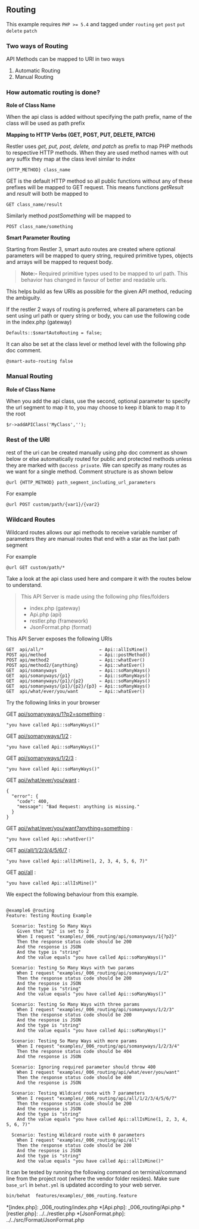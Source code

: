 ## Routing 

 This example requires `PHP >= 5.4` and tagged under `routing` `get` `post` `put` `delete` `patch`


### Two ways of Routing

API Methods can be mapped to URI in two ways

1. Automatic Routing
2. Manual Routing

### How automatic routing is done?

**Role of Class Name**

When the api class is added without specifying the path prefix, name of the
class will be used as path prefix

**Mapping to HTTP Verbs (GET, POST, PUT, DELETE, PATCH)**

Restler uses *get, put, post, delete, and patch* as prefix to map PHP methods to
respective HTTP methods. When they are used method names with out any suffix
they map at the class level similar to *index*

    {HTTP_METHOD} class_name

GET is the default HTTP method so all public functions without any of
these prefixes will be mapped to GET request. This means functions
*getResult* and *result* will both be mapped to

    GET class_name/result

Similarly method *postSomething* will be mapped to

    POST class_name/something

**Smart Parameter Routing**

Starting from Restler 3, smart auto routes are created where optional
parameters will be mapped to query string, required primitive types,
objects and arrays will be mapped to request body.

>**Note:-** Required primitive types used to be mapped to url path. This behavior
> has changed in favour of better and readable urls.

This helps build as few URIs as possible for the given API method,
reducing the ambiguity.

If the restler 2 ways of routing is preferred, where all parameters can be sent
using url path or query string or body, you can use the following code in the
index.php (gateway)

    Defaults::$smartAutoRouting = false;

It can also be set at the class level or method level with the following php doc
comment.

    @smart-auto-routing false

### Manual Routing

**Role of Class Name**

When you add the api class, use the second, optional parameter to specify the
url segment to map it to, you may choose to keep it blank to map it to the root

    $r->addAPIClass('MyClass','');

### Rest of the URI

rest of the uri can be created manually using php doc comment as shown below or
else automatically routed for public and protected methods unless they are
marked with `@access private`. We can specify as many routes as we want for a
single method. Comment structure is as shown below

    @url {HTTP_METHOD} path_segment_including_url_parameters

For example

    @url POST custom/path/{var1}/{var2}

### Wildcard Routes

Wildcard routes allows our api methods to receive variable number of parameters
they are manual routes that end with a star as the last path segment

For example

    @url GET custom/path/*


Take a look at the api class used here and compare it with the routes below to
understand.

> This API Server is made using the following php files/folders
> 
> * index.php      (gateway)
> * Api.php      (api)
> * restler.php      (framework)
> * JsonFormat.php      (format)

This API Server exposes the following URIs

    GET  api/all/*                     ⇠ Api::allIsMine()
    POST api/method                    ⇠ Api::postMethod()
    POST api/method2                   ⇠ Api::whatEver()
    POST api/method2/{anything}        ⇠ Api::whatEver()
    GET  api/somanyways                ⇠ Api::soManyWays()
    GET  api/somanyways/{p1}           ⇠ Api::soManyWays()
    GET  api/somanyways/{p1}/{p2}      ⇠ Api::soManyWays()
    GET  api/somanyways/{p1}/{p2}/{p3} ⇠ Api::soManyWays()
    GET  api/what/ever/you/want        ⇠ Api::whatEver()






Try the following links in your browser

GET [api/somanyways/1?p2=something](index.php/api/somanyways/1?p2=something)
:    
~~~~~~~~~~~~~~~~~~~~~~~~~~~~~~~~
"you have called Api::soManyWays()"
~~~~~~~~~~~~~~~~~~~~~~~~~~~~~~~~

GET [api/somanyways/1/2](index.php/api/somanyways/1/2)
:    
~~~~~~~~~~~~~~~~~~~~~~~~~~~~~~~~
"you have called Api::soManyWays()"
~~~~~~~~~~~~~~~~~~~~~~~~~~~~~~~~

GET [api/somanyways/1/2/3](index.php/api/somanyways/1/2/3)
:    
~~~~~~~~~~~~~~~~~~~~~~~~~~~~~~~~
"you have called Api::soManyWays()"
~~~~~~~~~~~~~~~~~~~~~~~~~~~~~~~~

GET [api/what/ever/you/want](index.php/api/what/ever/you/want)
:    
~~~~~~~~~~~~~~~~~~~~~~~~~~~~~~~~
{
  "error": {
    "code": 400,
    "message": "Bad Request: anything is missing."
  }
}
~~~~~~~~~~~~~~~~~~~~~~~~~~~~~~~~

GET [api/what/ever/you/want?anything=something](index.php/api/what/ever/you/want?anything=something)
:    
~~~~~~~~~~~~~~~~~~~~~~~~~~~~~~~~
"you have called Api::whatEver()"
~~~~~~~~~~~~~~~~~~~~~~~~~~~~~~~~

GET [api/all/1/2/3/4/5/6/7](index.php/api/all/1/2/3/4/5/6/7)
:    
~~~~~~~~~~~~~~~~~~~~~~~~~~~~~~~~
"you have called Api::allIsMine(1, 2, 3, 4, 5, 6, 7)"
~~~~~~~~~~~~~~~~~~~~~~~~~~~~~~~~

GET [api/all](index.php/api/all)
:    
~~~~~~~~~~~~~~~~~~~~~~~~~~~~~~~~
"you have called Api::allIsMine()"
~~~~~~~~~~~~~~~~~~~~~~~~~~~~~~~~




We expect the following behaviour from this example.

```gherkin

@example6 @routing
Feature: Testing Routing Example

  Scenario: Testing So Many Ways
    Given that "p2" is set to 2
    When I request "examples/_006_routing/api/somanyways/1{?p2}"
    Then the response status code should be 200
    And the response is JSON
    And the type is "string"
    And the value equals "you have called Api::soManyWays()"

  Scenario: Testing So Many Ways with two params
    When I request "examples/_006_routing/api/somanyways/1/2"
    Then the response status code should be 200
    And the response is JSON
    And the type is "string"
    And the value equals "you have called Api::soManyWays()"

  Scenario: Testing So Many Ways with three params
    When I request "examples/_006_routing/api/somanyways/1/2/3"
    Then the response status code should be 200
    And the response is JSON
    And the type is "string"
    And the value equals "you have called Api::soManyWays()"

  Scenario: Testing So Many Ways with more params
    When I request "examples/_006_routing/api/somanyways/1/2/3/4"
    Then the response status code should be 404
    And the response is JSON

  Scenario: Ignoring required parameter should throw 400
    When I request "examples/_006_routing/api/what/ever/you/want"
    Then the response status code should be 400
    And the response is JSON

  Scenario: Testing Wildcard route with 7 parameters
    When I request "examples/_006_routing/api/all/1/2/3/4/5/6/7"
    Then the response status code should be 200
    And the response is JSON
    And the type is "string"
    And the value equals "you have called Api::allIsMine(1, 2, 3, 4, 5, 6, 7)"

  Scenario: Testing Wildcard route with 0 parameters
    When I request "examples/_006_routing/api/all"
    Then the response status code should be 200
    And the response is JSON
    And the type is "string"
    And the value equals "you have called Api::allIsMine()"

```

It can be tested by running the following command on terminal/command line
from the project root (where the vendor folder resides). Make sure `base_url`
in `behat.yml` is updated according to your web server.

```bash
bin/behat  features/examples/_006_routing.feature
```



*[index.php]: _006_routing/index.php
*[Api.php]: _006_routing/Api.php
*[restler.php]: ../../restler.php
*[JsonFormat.php]: ../../src/Format/JsonFormat.php

